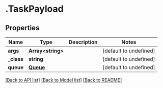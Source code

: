 # .TaskPayload

## Properties

Name | Type | Description | Notes
------------ | ------------- | ------------- | -------------
**args** | **Array&lt;string&gt;** |  | [default to undefined]
**_class** | **string** |  | [default to undefined]
**queue** | [**Queue**](Queue.md) |  | [default to undefined]


[[Back to API list]](../README.md#documentation-for-api-endpoints) [[Back to Model list]](../README.md#documentation-for-models) [[Back to README]](../README.md)
